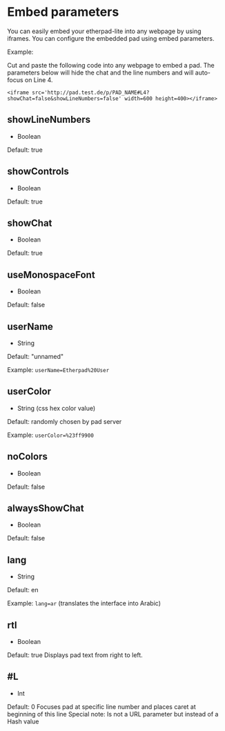 # Embed parameters

You can easily embed your etherpad-lite into any webpage by using iframes. You can configure the embedded pad using embed parameters.

Example:

Cut and paste the following code into any webpage to embed a pad. The parameters below will hide the chat and the line numbers and will auto-focus on Line 4.

```
<iframe src='http://pad.test.de/p/PAD_NAME#L4?showChat=false&showLineNumbers=false' width=600 height=400></iframe>
```

## showLineNumbers

-   Boolean

Default: true

## showControls

-   Boolean

Default: true

## showChat

-   Boolean

Default: true

## useMonospaceFont

-   Boolean

Default: false

## userName

-   String

Default: "unnamed"

Example: `userName=Etherpad%20User`

## userColor

-   String (css hex color value)

Default: randomly chosen by pad server

Example: `userColor=%23ff9900`

## noColors

-   Boolean

Default: false

## alwaysShowChat

-   Boolean

Default: false

## lang

-   String

Default: en

Example: `lang=ar` (translates the interface into Arabic)

## rtl

-   Boolean

Default: true
Displays pad text from right to left.

## #L

-   Int

Default: 0
Focuses pad at specific line number and places caret at beginning of this line
Special note: Is not a URL parameter but instead of a Hash value
